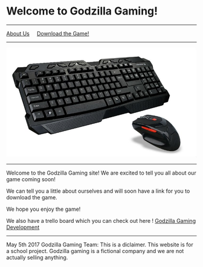 # Welcome to Godzilla Gaming!

* * *

[About Us](aboutus.md)     [Download the Game!](vg.md)   

* * *

![](mouseandkeyboard.jpg)

* * *

Welcome to the Godzilla Gaming site! We are excited to tell you all about our game coming soon!

We can tell you a little about ourselves and will soon have a link for you to download the game.

We hope you enjoy the game!

We also have a trello board which you can check out here ! [Godzilla Gaming Development](https://trello.com/b/tIRDIDwd/godzilla-gaming-development)

* * *

May 5th 2017 Godzilla Gaming Team:
This is a diclaimer. This website is for a school project. Godzilla gaming is a fictional company and we are not actually selling anything.
